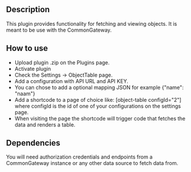 Description
----
This plugin provides functionality for fetching and viewing objects. It is meant to be use with the CommonGateway.

## How to use

- Upload plugin .zip on the Plugins page. 
- Activate plugin
- Check the Settings -> ObjectTable page.
- Add a configuration with API URL and API KEY.
- You can chose to add a optional mapping JSON for example {"name": "naam"}
- Add a shortcode to a page of choice like: [object-table configId="2"] where configId is the id of one of your configurations on the settings page.
- When visiting the page the shortcode will trigger code that fetches the data and renders a table. 

## Dependencies

You will need authorization credentials and endpoints from a CommonGateway instance or any other data source to fetch data from.